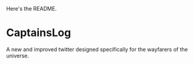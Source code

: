 Here's the README.

CaptainsLog
===========

A new and improved twitter designed specifically for the wayfarers of
the universe.
